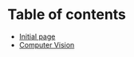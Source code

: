 # Table of contents

* [Initial page](README.md)
* [Computer Vision](manuscript/computer-vision.md)
